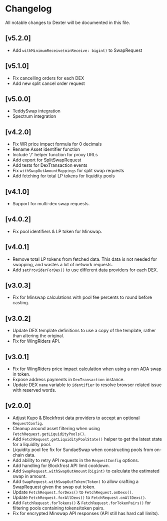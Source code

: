 # Changelog

All notable changes to Dexter will be documented in this file.

## [v5.2.0]
- Add `withMinimumReceive(minReceive: bigint)` to SwapRequest

## [v5.1.0]
- Fix cancelling orders for each DEX
- Add new split cancel order request

## [v5.0.0]
- TeddySwap integration
- Spectrum integration

## [v4.2.0]
- Fix WR price impact formula for 0 decimals
- Rename Asset identifier function
- Include '/' helper function for proxy URLs
- Add export for SplitSwapRequest
- Add tests for DexTransaction events
- Fix `withSwapOutAmountMappings` for split swap requests
- Add fetching for total LP tokens for liquidity pools

## [v4.1.0]
- Support for multi-dex swap requests.

## [v4.0.2]
- Fix pool identifiers & LP token for Minswap.

## [v4.0.1]
- Remove total LP tokens from fetched data. This data is not needed for swapping, and wastes a lot of network requests.
- Add `setProviderForDex()` to use different data providers for each DEX.

## [v3.0.3]
- Fix for Minswap calculations with pool fee percents to round before casting.

## [v3.0.2]
- Update DEX template definitions to use a copy of the template, rather than altering the original.
- Fix for WingRiders API.

## [v3.0.1]

- Fix for WingRiders price impact calculation when using a non ADA swap in token.
- Expose address payments in `DexTransaction` instance.
- Update DEX `name` variable to `identifier` to resolve browser related issue with reserved words.

## [v2.0.0]

- Adjust Kupo & Blockfrost data providers to accept an optional `RequestConfig`.
- Cleanup around asset filtering when using `FetchRequest.getLiquidityPools()`.
- Add `FetchRequest.getLiquidityPoolState()` helper to get the latest state for a liquidity pool.
- Liquidity pool fee fix for SundaeSwap when constructing pools from on-chain data. 
- Add ability to retry API requests in the `RequestConfig` options. 
- Add handling for Blockfrost API limit cooldown. 
- Add `SwapRequest.withSwapOutAmount(bigint)` to calculate the estimated swap in amount.
- Add `SwapRequest.withSwapOutToken(Token)` to allow crafting a SwapRequest given the swap out token.
- Update `FetchRequest.forDexs()` to `FetchRequest.onDexs()`.
- Update `FetchRequest.forAllDexs()` to `FetchRequest.onAllDexs()`.
- Add `FetchRequest.forTokens()` & `FetchRequest.forTokenPairs()` for filtering pools containing tokens/token pairs.
- Fix for encrypted Minswap API responses (API still has hard call limits). 
